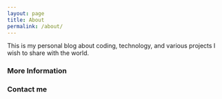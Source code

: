 ```yaml
---
layout: page
title: About
permalink: /about/
---
```


This is my personal blog about coding, technology, and various projects I wish to share with the world.

### More Information


### Contact me

